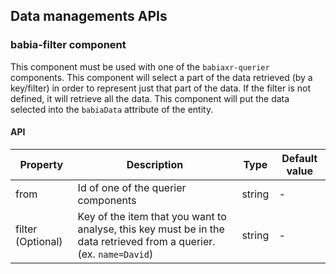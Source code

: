 
## Data managements APIs

### babia-filter component

This component must be used with one of the `babiaxr-querier` components. This component will select a part of the data retrieved (by a key/filter) in order to represent just that part of the data. If the filter is not defined, it will retrieve all the data.
This component will put the data selected into the `babiaData` attribute of the entity.

#### API

| Property        | Description           | Type   | Default value |
| --------        | -----------           | ----   | ----- |
| from            | Id of one of the querier components  | string | - |
| filter (Optional)        | Key of the item that you want to analyse, this key must be in the data retrieved from a querier. (ex. `name=David`) | string   | - |